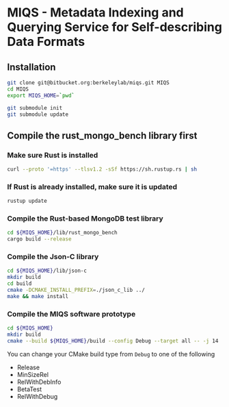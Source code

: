 # MIQS - Metadata Indexing and Querying Service for Self-describing Data Formats

## Installation

```bash
git clone git@bitbucket.org:berkeleylab/miqs.git MIQS
cd MIQS
export MIQS_HOME=`pwd`
```

```bash
git submodule init
git submodule update
```

## Compile the rust_mongo_bench library first

### Make sure Rust is installed

```bash
curl --proto '=https' --tlsv1.2 -sSf https://sh.rustup.rs | sh
```

### If Rust is already installed, make sure it is updated

```bash
rustup update
```

### Compile the Rust-based MongoDB test library

```bash
cd ${MIQS_HOME}/lib/rust_mongo_bench
cargo build --release
```

### Compile the Json-C library

```bash
cd ${MIQS_HOME}/lib/json-c
mkdir build
cd build
cmake -DCMAKE_INSTALL_PREFIX=./json_c_lib ../
make && make install
```

### Compile the MIQS software prototype

```bash
cd ${MIQS_HOME}
mkdir build
cmake --build ${MIQS_HOME}/build --config Debug --target all -- -j 14
```

You can change your CMake build type from `Debug` to one of the following

* Release
* MinSizeRel
* RelWithDebInfo
* BetaTest
* RelWithDebug



